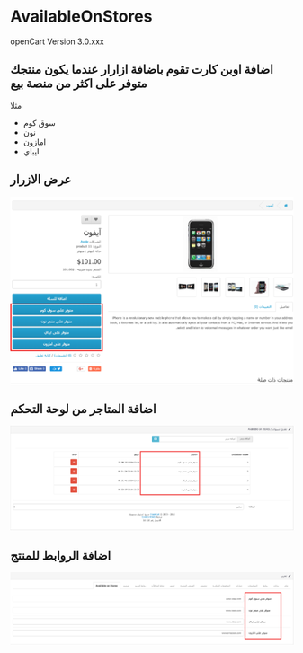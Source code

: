 # AvailableOnStores

openCart Version 3.0.xxx

اضافة اوبن كارت تقوم باضافة ازارار عندما يكون منتجك متوفر على اكثر من منصة بيع 
---------


مثلا 
<ul>
<li> سوق كوم  </li>
<li> نون  </li>
<li> امازون  </li>
<li> ايباي  </li>
</ul>


عرض الازرار
--------------------

<img src="./screenshot/1.png" alt="show Stores" >






اضافة المتاجر من لوحة التحكم
-----------------------
<img src="./screenshot/2.png" alt="Add Stores" >



اضافة الروابط للمنتج
----------------------
<img src="./screenshot/3.png" alt="Add Stores" >



